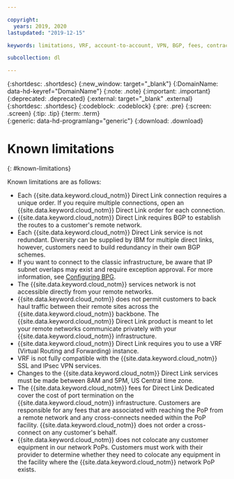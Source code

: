 ```yaml
---

copyright:
  years: 2019, 2020
lastupdated: "2019-12-15"

keywords: limitations, VRF, account-to-account, VPN, BGP, fees, contract, Exchange, Connect, Dedicated, Hosting

subcollection: dl

---
```


{:shortdesc: .shortdesc}
{:new_window: target="_blank"}
{:DomainName: data-hd-keyref="DomainName"}
{:note: .note}
{:important: .important}
{:deprecated: .deprecated}
{:external: target="_blank" .external}
{:shortdesc: .shortdesc}
{:codeblock: .codeblock}
{:pre: .pre}
{:screen: .screen}
{:tip: .tip}
{:term: .term}  
{:generic: data-hd-programlang="generic"}
{:download: .download}  

# Known limitations
{: #known-limitations}

Known limitations are as follows:

 * Each {{site.data.keyword.cloud_notm}} Direct Link connection requires a unique order. If you require multiple connections, open an {{site.data.keyword.cloud_notm}} Direct Link order for each connection.
 * {{site.data.keyword.cloud_notm}} Direct Link requires BGP to establish the routes to a customer's remote network.
 * Each {{site.data.keyword.cloud_notm}} Direct Link service is not redundant. Diversity can be supplied by IBM for multiple direct links, however, customers need to build redundancy in their own BGP schemes.
 * If you want to connect to the classic infrastructure, be aware that IP subnet overlaps may exist and require exception approval. For more information, see [Configuring BPG](/docs/direct-link?topic=direct-link-configure-ibm-cloud-direct-link#configuring-bgp).
 * The {{site.data.keyword.cloud_notm}} services network is not accessible directly from your remote networks.
 * {{site.data.keyword.cloud_notm}} does not permit customers to back haul traffic between their remote sites across the {{site.data.keyword.cloud_notm}} backbone. The {{site.data.keyword.cloud_notm}} Direct Link product is meant to let your remote networks communicate privately with your {{site.data.keyword.cloud_notm}} infrastructure.
 * {{site.data.keyword.cloud_notm}} Direct Link requires you to use a VRF (Virtual Routing and Forwarding) instance.
 * VRF is not fully compatible with the {{site.data.keyword.cloud_notm}} SSL and IPsec VPN services.
 * Changes to the {{site.data.keyword.cloud_notm}} Direct Link services must be made between 8AM and 5PM, US Central time zone.
 * The {{site.data.keyword.cloud_notm}} fees for Direct Link Dedicated cover the cost of port termination on the {{site.data.keyword.cloud_notm}} infrastructure. Customers are responsible for any fees that are associated with reaching the PoP from a remote network and any cross-connects needed within the PoP facility. {{site.data.keyword.cloud_notm}} does not order a cross-connect on any customer's behalf.
 * {{site.data.keyword.cloud_notm}} does not colocate any customer equipment in our network PoPs. Customers must work with their provider to determine whether they need to colocate any equipment in the facility where the {{site.data.keyword.cloud_notm}} network PoP exists.

